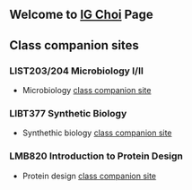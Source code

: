 ## Welcome to [IG Choi](http://www.choilab.org) Page

## Class companion sites

### LIST203/204 Microbiology I/II
* Microbiology [class companion site](https://igchoi.github.io/microbio-class)

### LIBT377 Synthetic Biology
* Synthethic biology [class companion site](https://igchoi.github.io/synbio-class)

### LMB820 Introduction to Protein Design
* Protein design [class companion site](https://igchoi.github.io/compbio-class)
